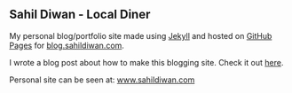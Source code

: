 ## Sahil Diwan - Local Diner ##

My personal blog/portfolio site made using [Jekyll](http://github.com/mojombo/jekyll) and hosted on [GitHub Pages](http://pages.github.com/) for [blog.sahildiwan.com](http://blog.sahildiwan.com).

I wrote a blog post about how to make this blogging site. Check it out [here](http://blog.sahildiwan.com).

Personal site can be seen at: www.sahildiwan.com
